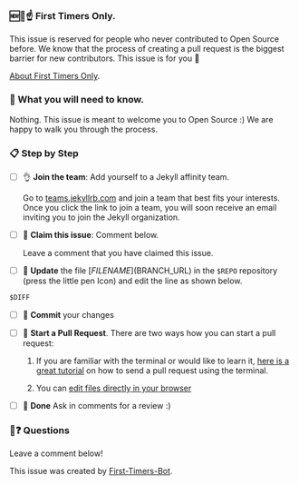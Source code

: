 ### 🆕🐥☝ First Timers Only.

This issue is reserved for people who never contributed to Open Source before. We know that the process of creating a pull request is the biggest barrier for new contributors. This issue is for you 💝

[About First Timers Only](https://www.firsttimersonly.com/).

### 🤔 What you will need to know.

Nothing. This issue is meant to welcome you to Open Source :) We are happy to walk you through the process.

### 📋 Step by Step

- [ ] 👌 **Join the team**: Add yourself to a Jekyll affinity team.

  Go to [teams.jekyllrb.com](https://teams.jekyllrb.com/) and join a team that best fits your interests. Once you click the link to join a team, you will soon receive an email inviting you to join the Jekyll organization.

- [ ] 🙋 **Claim this issue**: Comment below.

  Leave a comment that you have claimed this issue.

- [ ] 📝 **Update** the file [$FILENAME]($BRANCH_URL) in the `$REPO` repository (press the little pen Icon) and edit the line as shown below.


```diff
$DIFF
```


- [ ] 💾 **Commit** your changes

- [ ] 🔀 **Start a Pull Request**. There are two ways how you can start a pull request:

  1. If you are familiar with the terminal or would like to learn it, [here is a great tutorial](https://egghead.io/series/how-to-contribute-to-an-open-source-project-on-github) on how to send a pull request using the terminal.

  2. You can [edit files directly in your browser](https://help.github.com/articles/editing-files-in-your-repository/)

- [ ] 🏁 **Done** Ask in comments for a review :)

### 🤔❓ Questions

Leave a comment below!


This issue was created by [First-Timers-Bot](https://github.com/hoodiehq/first-timers-bot).
